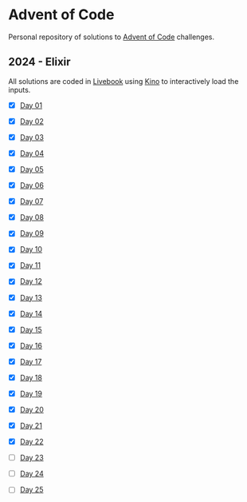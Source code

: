 # Advent of Code

Personal repository of solutions to [Advent of Code](https://adventofcode.com) challenges.

## 2024 - Elixir

All solutions are coded in [Livebook](https://livebook.dev) using [Kino](https://github.com/livebook-dev/kino) to interactively load the inputs.

- [x] [Day 01](2024/day-01.livemd)
- [x] [Day 02](2024/day-02.livemd)
- [x] [Day 03](2024/day-03.livemd)
- [x] [Day 04](2024/day-04.livemd)
- [x] [Day 05](2024/day-05.livemd)
- [x] [Day 06](2024/day-06.livemd)
- [x] [Day 07](2024/day-07.livemd)
- [x] [Day 08](2024/day-08.livemd)
- [x] [Day 09](2024/day-09.livemd)
- [x] [Day 10](2024/day-10.livemd)
- [x] [Day 11](2024/day-11.livemd)
- [x] [Day 12](2024/day-12.livemd)
- [x] [Day 13](2024/day-13.livemd)
- [x] [Day 14](2024/day-14.livemd)
- [x] [Day 15](2024/day-15.livemd)
- [x] [Day 16](2024/day-16.livemd)
- [x] [Day 17](2024/day-17.livemd)
- [x] [Day 18](2024/day-18.livemd)
- [x] [Day 19](2024/day-19.livemd)
- [x] [Day 20](2024/day-20.livemd)
- [x] [Day 21](2024/day-21.livemd)
- [x] [Day 22](2024/day-22.livemd)
- [ ] [Day 23](#)
- [ ] [Day 24](#)
- [ ] [Day 25](#)

